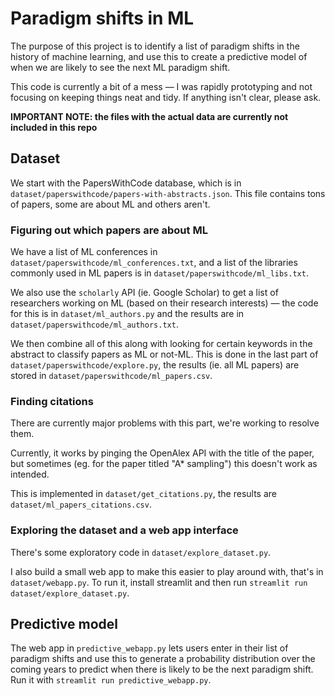 # Paradigm shifts in ML
The purpose of this project is to identify a list of paradigm shifts in the history
of machine learning, and use this to create a predictive model of when we are
likely to see the next ML paradigm shift.

This code is currently a bit of a mess — I was rapidly prototyping and not focusing
on keeping things neat and tidy. If anything isn't clear, please ask.

**IMPORTANT NOTE: the files with the actual data are currently not included in this repo**

## Dataset
We start with the PapersWithCode database, which is in `dataset/paperswithcode/papers-with-abstracts.json`.
This file contains tons of papers, some are about ML and others aren't.

### Figuring out which papers are about ML
We have a list of ML conferences in `dataset/paperswithcode/ml_conferences.txt`, and a list
of the libraries commonly used in ML papers is in `dataset/paperswithcode/ml_libs.txt`.

We also use the `scholarly` API (ie. Google Scholar) to get a list of researchers
working on ML (based on their research interests) — the code for this is in
`dataset/ml_authors.py` and the results are in `dataset/paperswithcode/ml_authors.txt`.

We then combine all of this along with looking for certain keywords in the abstract
to classify papers as ML or not-ML. This is done in the last part of `dataset/paperswithcode/explore.py`,
the results (ie. all ML papers) are stored in `dataset/paperswithcode/ml_papers.csv`.

### Finding citations
There are currently major problems with this part, we're working to resolve them.

Currently, it works by pinging the OpenAlex API with the title of the paper, but
sometimes (eg. for the paper titled "A* sampling") this doesn't work as intended.

This is implemented in `dataset/get_citations.py`, the results are `dataset/ml_papers_citations.csv`.

### Exploring the dataset and a web app interface
There's some exploratory code in `dataset/explore_dataset.py`.

I also build a small web app to make this easier to play around with, that's in
`dataset/webapp.py`. To run it, install streamlit and then run `streamlit run dataset/explore_dataset.py`.

## Predictive model
The web app in `predictive_webapp.py` lets users enter in their list of paradigm
shifts and use this to generate a probability distribution over the coming years
to predict when there is likely to be the next paradigm shift.
Run it with `streamlit run predictive_webapp.py`.
